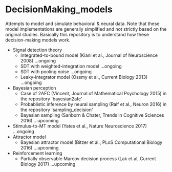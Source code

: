 # DecisionMaking_models
Attempts to model and simulate behavioral & neural data. Note that these model implementations are generally simplified and not strictly based on the original studies. Basically this repository is to understand how these decision-making models work.

- Signal detection theory
  - Integrated-to-bound model (Kiani et al., Journal of Neuroscience 2008) ...ongoing
  - SDT with weighted-integration model ...ongoing
  - SDT with pooling noise ...ongoing
  - Leaky-integrator model (Ossmy et al., Current Biology 2013) ...ongoing
- Bayesian perception
  - Case of 2AFC (Vincent, Journal of Mathematical Psychology 2015) in the repository 'bayesian2afc'
  - Probablistic inference by neural sampling (Ralf et al., Neuron 2016) in the repository 'sampling_decision'
  - Bayesian sampling (Sanborn & Chater, Trends in Cognitive Sciences 2016) ...upcoming
- Stimulus-to-MT model (Yates et al., Nature Neuroscience 2017) ...ongoing
- Attractor model
  - Bayesian attractor model (Bitzer et al., PLoS Computational Biology 2016) ...upcoming
- Reinforcement learning
  - Partially observable Marcov decision process (Lak et al, Current Biology 2017) ...upcoming

